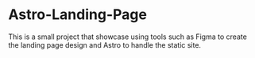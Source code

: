# Astro-Landing-Page

This is a small project that showcase using tools such as Figma to create the landing page design and Astro to handle the static site.
